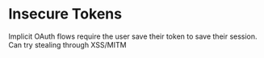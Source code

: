 # Insecure Tokens
Implicit OAuth flows require the user save their token to save their session. Can try stealing through XSS/MITM
